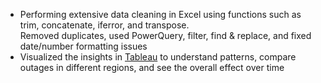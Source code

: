 * Performing extensive data cleaning in Excel using functions such as trim, concatenate, iferror, and transpose.   
Removed duplicates, used PowerQuery, filter, find & replace, and fixed date/number formatting issues    
* Visualized the insights in [Tableau](https://mavenanalytics.io/project/11659) to understand patterns, compare outages in different regions, and see the overall effect over time

